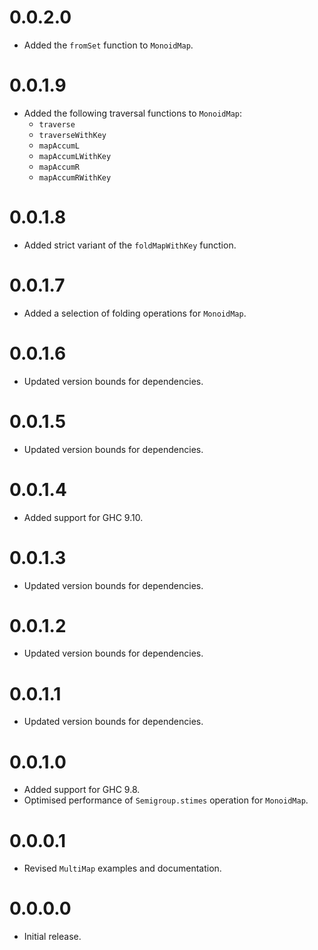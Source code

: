 # 0.0.2.0

- Added the `fromSet` function to `MonoidMap`.

# 0.0.1.9

- Added the following traversal functions to `MonoidMap`:
  - `traverse`
  - `traverseWithKey`
  - `mapAccumL`
  - `mapAccumLWithKey`
  - `mapAccumR`
  - `mapAccumRWithKey`

# 0.0.1.8

- Added strict variant of the `foldMapWithKey` function.

# 0.0.1.7

- Added a selection of folding operations for `MonoidMap`.

# 0.0.1.6

- Updated version bounds for dependencies.

# 0.0.1.5

- Updated version bounds for dependencies.

# 0.0.1.4

- Added support for GHC 9.10.

# 0.0.1.3

- Updated version bounds for dependencies.

# 0.0.1.2

- Updated version bounds for dependencies.

# 0.0.1.1

- Updated version bounds for dependencies.

# 0.0.1.0

- Added support for GHC 9.8.
- Optimised performance of `Semigroup.stimes` operation for `MonoidMap`.

# 0.0.0.1

- Revised `MultiMap` examples and documentation.

# 0.0.0.0

- Initial release.
